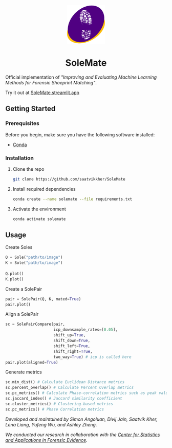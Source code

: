 <!-- PROJECT LOGO -->
<div align="center">
  <a href="https://github.com/saatvikkher/SoleMate/blob/main/logo.png">
    <img src="resources/logo.png" alt="Logo" width="120" height="120">
  </a>
  <h1 align="center">SoleMate</h1>
</div>

Official implementation of *"Improving and Evaluating Machine Learning Methods for Forensic Shoeprint Matching"*.

Try it out at [SoleMate.streamlit.app](https://solemate.streamlit.app/)

<!-- 
### Deliverables
- Extract edges from a shoeprint
- Novel Iterative Closest Point (ICP) implementation for improved alignment
- Calculate Similarity Metrics to assess alignment
 -->
 
## Getting Started

### Prerequisites

Before you begin, make sure you have the following software installed:

- [Conda](https://docs.conda.io/projects/conda/en/latest/user-guide/install/index.html)

### Installation

1. Clone the repo
   ```sh
   git clone https://github.com/saatvikkher/SoleMate
   ```
2. Install required dependencies
   ```sh
   conda create --name solemate --file requirements.txt
   ```
3. Activate the environment
   ```sh
   conda activate solemate
   ```
## Usage

Create Soles
```python
Q = Sole("path/to/image")
K = Sole("path/to/image")

Q.plot()
K.plot()
```
Create a SolePair
```python
pair = SolePair(Q, K, mated=True)
pair.plot()
```

Align a SolePair
```python
sc = SolePairCompare(pair, 
                     icp_downsample_rates=[0.05],
                     shift_up=True,
                     shift_down=True,
                     shift_left=True,
                     shift_right=True,
                     two_way=True) # icp is called here
pair.plot(aligned=True)
```
Generate metrics
```python
sc.min_dist() # Calculate Euclidean Distance metrics
sc.percent_overlap() # Calculate Percent Overlap metrics
sc.pc_metrics() # Calculate Phase-correlation metrics such as peak value, MSE, correlation coefficient
sc.jaccard_index() # Jaccard similarity coefficient
sc.cluster_metrics() # Clustering-based metrics
sc.pc_metrics() # Phase Correlation metrics
```


*Developed and maintained by Simon Angoluan, Divij Jain, Saatvik Kher, Lena Liang, Yufeng Wu, and Ashley Zheng.*

*We conducted our research in collaboration with the [Center for Statistics and Applications in Forensic Evidence](https://forensicstats.org/).*
